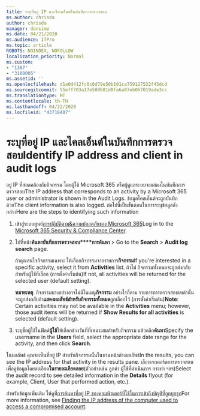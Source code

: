 ```yaml
---
title: ระบุที่อยู่ IP และไคลเอ็นต์ในบันทึกการตรวจสอบ
ms.author: chrisda
author: chrisda
manager: dansimp
ms.date: 04/21/2020
ms.audience: ITPro
ms.topic: article
ROBOTS: NOINDEX, NOFOLLOW
localization_priority: Normal
ms.custom:
- "1367"
- "3100005"
ms.assetid: ''
ms.openlocfilehash: d1a0d412fc0c6d79e50b101ca759127522f45dcd
ms.sourcegitcommit: 55eff703a17e500681d8fa6a87eb067019ade3cc
ms.translationtype: MT
ms.contentlocale: th-TH
ms.lasthandoff: 04/22/2020
ms.locfileid: "43716407"
---
```

# <a name="identify-ip-address-and-client-in-audit-logs"></a><span data-ttu-id="ab697-102">ระบุที่อยู่ IP และไคลเอ็นต์ในบันทึกการตรวจสอบ</span><span class="sxs-lookup"><span data-stu-id="ab697-102">Identify IP address and client in audit logs</span></span>

<span data-ttu-id="ab697-103">อยู่ IP ที่สอดคล้องกับกิจกรรม โดยผู้ใช้ Microsoft 365 หรือผู้ดูแลระบบจะแสดงในบันทึกการตรวจสอบ</span><span class="sxs-lookup"><span data-stu-id="ab697-103">The IP address that corresponds to an activity by a Microsoft 365 user or administrator is shown in the Audit Logs.</span></span> <span data-ttu-id="ab697-104">ข้อมูลไคลเอ็นต์จะถูกบันทึกด้วย</span><span class="sxs-lookup"><span data-stu-id="ab697-104">The client information is also logged.</span></span> <span data-ttu-id="ab697-105">ต่อไปนี้เป็นขั้นตอนในการระบุข้อมูลดังกล่าว</span><span class="sxs-lookup"><span data-stu-id="ab697-105">Here are the steps to identifying such information</span></span>

1. <span data-ttu-id="ab697-106">เข้าสู่ระบบศูนย์[การปฏิบัติตาม&ความปลอดภัยของ Microsoft 365](https://protection.office.com/)</span><span class="sxs-lookup"><span data-stu-id="ab697-106">Log in to the [Microsoft 365 Security & Compliance Center](https://protection.office.com/).</span></span>

2. <span data-ttu-id="ab697-107">ไปที่หน้า**ค้นหาบันทึกการตรวจสอบ\*\*\*\*การค้นหา** > </span><span class="sxs-lookup"><span data-stu-id="ab697-107">Go to the **Search** > **Audit log search** page.</span></span>

   <span data-ttu-id="ab697-108">ถ้าคุณสนใจกิจกรรมเฉพาะ ให้เลือกกิจกรรมจากรายการ**กิจกรรม**</span><span class="sxs-lookup"><span data-stu-id="ab697-108">If you're interested in a specific activity, select it from **Activities** list.</span></span> <span data-ttu-id="ab697-109">ถ้าไม่ กิจกรรมทั้งหมดจะถูกส่งกลับสําหรับผู้ใช้ที่เลือก (การตั้งค่าเริ่มต้น)</span><span class="sxs-lookup"><span data-stu-id="ab697-109">If not, all activities will be returned for the selected user (default setting).</span></span>

   <span data-ttu-id="ab697-110">**หมายเหตุ**: กิจกรรมบางอย่างอาจไม่มีในเมนู**กิจกรรม** อย่างไรก็ตาม รายการการตรวจสอบเหล่านั้นจะถูกส่งกลับถ้า**แสดงผลลัพธ์สําหรับกิจกรรมทั้งหมด**ถูกเลือกไว้ (การตั้งค่าเริ่มต้น)</span><span class="sxs-lookup"><span data-stu-id="ab697-110">**Note**: Certain activities may not be available in the **Activities** menu; however, those audit items will be returned if **Show Results for all activities** is selected (default setting).</span></span>

3. <span data-ttu-id="ab697-111">ระบุชื่อผู้ใช้ในฟิลด์**ผู้ใช้**ให้เลือกช่วงวันที่ที่เหมาะสมสําหรับกิจกรรม แล้วคลิก**ค้นหา**</span><span class="sxs-lookup"><span data-stu-id="ab697-111">Specify the username in the **Users** field, select the appropriate date range for the activity, and then click **Search**.</span></span>

<span data-ttu-id="ab697-112">ในผลลัพธ์ คุณจะเห็นที่อยู่ IP สําหรับกิจกรรมนั้นในบานหน้าต่างผลลัพธ์</span><span class="sxs-lookup"><span data-stu-id="ab697-112">In the results, you can see the IP address for that activity in the results pane.</span></span> <span data-ttu-id="ab697-113">เลือกเรกคอร์ดการตรวจสอบเพื่อดูข้อมูลโดยละเอียด**ในรายละเอียดลอย**(ตัวอย่างเช่น ลูกค้า ผู้ใช้ที่ดําเนินการ กระทํา ฯลฯ)</span><span class="sxs-lookup"><span data-stu-id="ab697-113">Select the audit record to see detailed information in the **Details** flyout (for example, Client, User that performed action, etc.).</span></span>

<span data-ttu-id="ab697-114">สําหรับข้อมูลเพิ่มเติม ให้ดูที่[การค้นหาที่อยู่ IP ของคอมพิวเตอร์ที่ใช้ในการเข้าถึงบัญชีที่ถูกบุกรุก](https://docs.microsoft.com/office365/securitycompliance/auditing-troubleshooting-scenarios#finding-the-ip-address-of-the-computer-used-to-access-a-compromised-account)</span><span class="sxs-lookup"><span data-stu-id="ab697-114">For more information, see [Finding the IP address of the computer used to access a compromised account](https://docs.microsoft.com/office365/securitycompliance/auditing-troubleshooting-scenarios#finding-the-ip-address-of-the-computer-used-to-access-a-compromised-account).</span></span>

